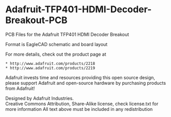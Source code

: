 # Adafruit-TFP401-HDMI-Decoder-Breakout-PCB
PCB Files for the Adafruit TFP401 HDMI Decoder Breakout

Format is EagleCAD schematic and board layout

For more details, check out the product page at

    * http://www.adafruit.com/products/2218
    * http://www.adafruit.com/products/2219

Adafruit invests time and resources providing this open source design, 
please support Adafruit and open-source hardware by purchasing 
products from Adafruit!

Designed by Adafruit Industries.  
Creative Commons Attribution, Share-Alike license, check license.txt for more information
All text above must be included in any redistribution